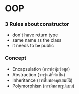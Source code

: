 # OOP

### 3 Rules about constructor
* don't have return type
* same name as the class
* it needs to be public

### Concept

* Encapsulation (การห่อหุ้มข้อมูล) 
* Abstraction (การรู้แค่ที่จำเป็น) 
* Inheritance (การสืบทอดคุณสมบัติ) 
* Polymorphism (การมีหลายรูปแบบ)
